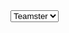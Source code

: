 <select>
	<option>Teamster</option>
	<option>Scientist</option>
	<option>Android</option>
	<option>Marine</option>
</select>
